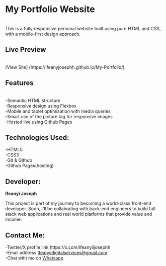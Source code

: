 <h1>My Portfolio Website</h1><br>
This is a fully responsive personal website built using pure HTML and CSS, with a mobile-first design approach.<br>
<h2>Live Preview</h2><br>
[View Site] (https://ifeanyjosephh.github.io/My-Portfolio/)<br>
<h2>Features</h2><br>
-Semantic HTML structure <br>
-Responsive design using Flexbox<br>
-Mobile and tablet optimization with media queries <br>
-Smart use of the picture tag for responsive images<br>
-Hosted live using Github Pages<br>
<h2> Technologies Used: </h2>
-HTML5<br>
-CSS3<br>
-Git & Github<br>
-Github Pages(hosting)<br>
<h2> Developer:</h2>
<b>Ifeanyi Joseph </b><br>
<p> This project is part of my journey to becoming a world-class front-end developer. Soon, I'll be collabrating with back-end engineers to build full stack web applications and real world platforms that provide value and income.</p>
<h2>Contact Me:</h2>
-Twitter/X profile link https://x.com/ifeanyiijosephh<br>
-Email address <a href="mailto:ifeanyidigitalservices@gmail.com">Ifeanyidigitalservices@gmail.com</a><br>
-Chat with me on <a href="https//wa.me/+2347043936131" target="_blank"> Whatsapp<br>
